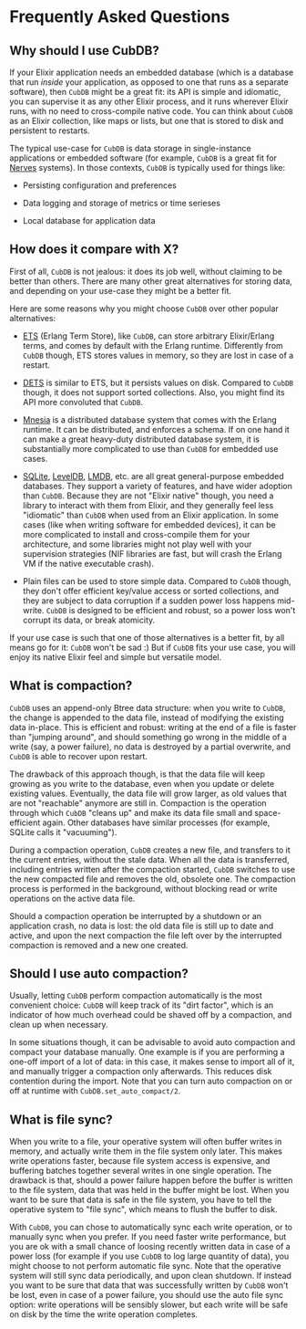 # Frequently Asked Questions

## Why should I use CubDB?

If your Elixir application needs an embedded database (which is a database that
run _inside_ your application, as opposed to one that runs as a separate
software), then `CubDB` might be a great fit: its API is simple and idiomatic,
you can supervise it as any other Elixir process, and it runs wherever Elixir
runs, with no need to cross-compile native code. You can think about `CubDB` as
an Elixir collection, like maps or lists, but one that is stored to disk and
persistent to restarts.

The typical use-case for `CubDB` is data storage in single-instance applications
or embedded software (for example, `CubDB` is a great fit for
[Nerves](https://nerves-project.org) systems). In those contexts, `CubDB` is
typically used for things like:

  * Persisting configuration and preferences

  * Data logging and storage of metrics or time serieses

  * Local database for application data

## How does it compare with X?

First of all, `CubDB` is not jealous: it does its job well, without claiming to
be better than others. There are many other great alternatives for storing data,
and depending on your use-case they might be a better fit.

Here are some reasons why you might choose `CubDB` over other popular
alternatives:

  * [ETS](http://erlang.org/doc/man/ets.html) (Erlang Term Store), like `CubDB`,
    can store arbitrary Elixir/Erlang terms, and comes by default with the
    Erlang runtime. Differently from `CubDB` though, ETS stores values in
    memory, so they are lost in case of a restart.

  * [DETS](http://erlang.org/doc/man/dets.html) is similar to ETS, but it
    persists values on disk. Compared to `CubDB` though, it does not support
    sorted collections. Also, you might find its API more convoluted that
    `CubDB`.

  * [Mnesia](http://erlang.org/doc/man/mnesia.html) is a distributed database
    system that comes with the Erlang runtime. It can be distributed, and
    enforces a schema. If on one hand it can make a great heavy-duty distributed
    database system, it is substantially more complicated to use than `CubDB`
    for embedded use cases.

  * [SQLite](https://www.sqlite.org/index.html),
    [LevelDB](https://github.com/google/leveldb),
    [LMDB](https://symas.com/lmdb/), etc. are all great general-purpose embedded
    databases. They support a variety of features, and have wider adoption than
    `CubDB`. Because they are not "Elixir native" though, you need a library to
    interact with them from Elixir, and they generally feel less "idiomatic"
    than `CubDB` when used from an Elixir application. In some cases (like when
    writing software for embedded devices), it can be more complicated to
    install and cross-compile them for your architecture, and some libraries
    might not play well with your supervision strategies (NIF libraries are
    fast, but will crash the Erlang VM if the native executable crash).

  * Plain files can be used to store simple data. Compared to `CubDB` though,
    they don't offer efficient key/value access or sorted collections, and they
    are subject to data corruption if a sudden power loss happens mid-write.
    `CubDB` is designed to be efficient and robust, so a power loss won't
    corrupt its data, or break atomicity.

If your use case is such that one of those alternatives is a better fit, by all
means go for it: `CubDB` won't be sad :) But if `CubDB` fits your use case, you
will enjoy its native Elixir feel and simple but versatile model.

## What is compaction?

`CubDB` uses an append-only Btree data structure: when you write to `CubDB`, the
change is appended to the data file, instead of modifying the existing data
in-place. This is efficient and robust: writing at the end of a file is faster
than "jumping around", and should something go wrong in the middle of a write
(say, a power failure), no data is destroyed by a partial overwrite, and `CubDB`
is able to recover upon restart.

The drawback of this approach though, is that the data file will keep growing as
you write to the database, even when you update or delete existing values.
Eventually, the data file will grow larger, as old values that are not
"reachable" anymore are still in. Compaction is the operation through which
`CubDB` "cleans up" and make its data file small and space-efficient again.
Other databases have similar processes (for example, SQLite calls it
"vacuuming").

During a compaction operation, `CubDB` creates a new file, and transfers to it
the current entries, without the stale data. When all the data is transferred,
including entries written after the compaction started, `CubDB` switches to use
the new compacted file and removes the old, obsolete one. The compaction process
is performed in the background, without blocking read or write operations on the
active data file.

Should a compaction operation be interrupted by a shutdown or an application
crash, no data is lost: the old data file is still up to date and active, and
upon the next compaction the file left over by the interrupted compaction is
removed and a new one created.

## Should I use auto compaction?

Usually, letting `CubDB` perform compaction automatically is the most convenient
choice: `CubDB` will keep track of its "dirt factor", which is an indicator of
how much overhead could be shaved off by a compaction, and clean up when
necessary.

In some situations though, it can be advisable to avoid auto compaction and
compact your database manually. One example is if you are performing a one-off
import of a lot of data: in this case, it makes sense to import all of it, and
manually trigger a compaction only afterwards. This reduces disk contention
during the import. Note that you can turn auto compaction on or off at runtime
with `CubDB.set_auto_compact/2`.

## What is file sync?

When you write to a file, your operative system will often buffer writes in
memory, and actually write them in the file system only later. This makes write
operations faster, because file system access is expensive, and buffering
batches together several writes in one single operation. The drawback is that,
should a power failure happen before the buffer is written to the file system,
data that was held in the buffer might be lost. When you want to be sure that
data is safe in the file system, you have to tell the operative system to "file
sync", which means to flush the buffer to disk.

With `CubDB`, you can chose to automatically sync each write operation, or to
manually sync when you prefer. If you need faster write performance, but you are
ok with a small chance of loosing recently written data in case of a power loss
(for example if you use `CubDB` to log large quantity of data), you might choose
to not perform automatic file sync. Note that the operative system will still
sync data periodically, and upon clean shutdown. If instead you want to be sure
that data that was successfully written by `CubDB` won't be lost, even in case
of a power failure, you should use the auto file sync option: write operations
will be sensibly slower, but each write will be safe on disk by the time the
write operation completes.
